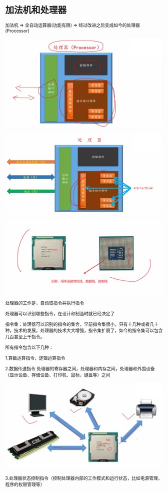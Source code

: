 # 加法机和处理器

加法机 => 全自动运算器(功能有限) => 经过改进之后变成如今的处理器(Processor)



![image.png](./images/1616333679533-a3e95523-081d-4c1c-82e9-922bb7ca2dd1.png)

![image.png](./images/1616334115394-d58151a4-07c1-4324-a6a2-b4149fab3ff4.png)

![image.png](./images/1616334173041-5500e935-cc81-4ba1-b345-1127ddedb15b.png)

处理器的工作是，自动取指令并执行指令

处理器可以识别哪些指令，在设计和制造时就已经决定了

指令集：处理器可以识别的指令的集合，早前指令集很小，只有十几种或者几十种，技术的发展，处理器的技术大大增强，指令集扩展了，如今的指令集可以包含几百甚至上千指令。



所有指令包含以下几种：

1.算数运算指令，逻辑运算指令

2.数据传送指令 处理器的寄存器之间，处理器和内存之间，处理器和外围设备（显示设备、存储设备、打印机、鼠标、键盘等）之间

![image.png](./images/1616334598987-2d6e9c41-096a-4c87-a936-e0105e4b2b68.png)

3.处理器状态控制指令（控制处理器内部的工作模式和运行状态，比如电源管理，程序的权限管理等）

